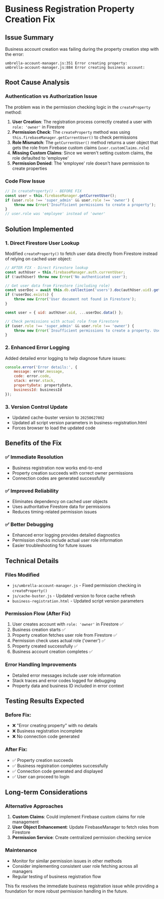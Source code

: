 # Business Registration Property Creation Fix

## Issue Summary
Business account creation was failing during the property creation step with the error:
```
umbrella-account-manager.js:351 Error creating property: 
umbrella-account-manager.js:884 Error creating business account:
```

## Root Cause Analysis

### Authentication vs Authorization Issue
The problem was in the permission checking logic in the `createProperty` method:

1. **User Creation**: The registration process correctly created a user with `role: 'owner'` in Firestore
2. **Permission Check**: The `createProperty` method was using `this.firebaseManager.getCurrentUser()` to check permissions
3. **Role Mismatch**: The `getCurrentUser()` method returns a user object that gets the role from Firebase custom claims (`user.customClaims.role`)
4. **Missing Custom Claims**: Since we weren't setting custom claims, the role defaulted to 'employee'
5. **Permission Denied**: The 'employee' role doesn't have permission to create properties

### Code Flow Issue
```javascript
// In createProperty() - BEFORE FIX
const user = this.firebaseManager.getCurrentUser();
if (user.role !== 'super_admin' && user.role !== 'owner') {
    throw new Error('Insufficient permissions to create a property');
}
// user.role was 'employee' instead of 'owner'
```

## Solution Implemented

### 1. **Direct Firestore User Lookup**
Modified `createProperty()` to fetch user data directly from Firestore instead of relying on cached user object:

```javascript
// AFTER FIX - Direct Firestore lookup
const authUser = this.firebaseManager.auth.currentUser;
if (!authUser) throw new Error('No authenticated user');

// Get user data from Firestore (including role)
const userDoc = await this.db.collection('users').doc(authUser.uid).get();
if (!userDoc.exists) {
    throw new Error('User document not found in Firestore');
}

const user = { uid: authUser.uid, ...userDoc.data() };

// Check permissions with actual role from Firestore
if (user.role !== 'super_admin' && user.role !== 'owner') {
    throw new Error(`Insufficient permissions to create a property. User role: ${user.role}`);
}
```

### 2. **Enhanced Error Logging**
Added detailed error logging to help diagnose future issues:

```javascript
console.error('Error details:', {
    message: error.message,
    code: error.code,
    stack: error.stack,
    propertyData: propertyData,
    businessId: businessId
});
```

### 3. **Version Control Update**
- Updated cache-buster version to `20250627002`
- Updated all script version parameters in business-registration.html
- Forces browser to load the updated code

## Benefits of the Fix

### ✅ **Immediate Resolution**
- Business registration now works end-to-end
- Property creation succeeds with correct owner permissions
- Connection codes are generated successfully

### ✅ **Improved Reliability**
- Eliminates dependency on cached user objects
- Uses authoritative Firestore data for permissions
- Reduces timing-related permission issues

### ✅ **Better Debugging**
- Enhanced error logging provides detailed diagnostics
- Permission checks include actual user role information
- Easier troubleshooting for future issues

## Technical Details

### Files Modified
- `js/umbrella-account-manager.js` - Fixed permission checking in `createProperty()`
- `js/cache-buster.js` - Updated version to force cache refresh
- `business-registration.html` - Updated script version parameters

### Permission Flow (After Fix)
1. User creates account with `role: 'owner'` in Firestore ✅
2. Business creation starts ✅
3. Property creation fetches user role from Firestore ✅
4. Permission check uses actual role ('owner') ✅
5. Property created successfully ✅
6. Business account creation completes ✅

### Error Handling Improvements
- Detailed error messages include user role information
- Stack traces and error codes logged for debugging
- Property data and business ID included in error context

## Testing Results Expected

### Before Fix:
- ❌ "Error creating property" with no details
- ❌ Business registration incomplete
- ❌ No connection code generated

### After Fix:
- ✅ Property creation succeeds
- ✅ Business registration completes successfully
- ✅ Connection code generated and displayed
- ✅ User can proceed to login

## Long-term Considerations

### Alternative Approaches
1. **Custom Claims**: Could implement Firebase custom claims for role management
2. **User Object Enhancement**: Update FirebaseManager to fetch roles from Firestore
3. **Permission Service**: Create centralized permission checking service

### Maintenance
- Monitor for similar permission issues in other methods
- Consider implementing consistent user role fetching across all managers
- Regular testing of business registration flow

This fix resolves the immediate business registration issue while providing a foundation for more robust permission handling in the future.
